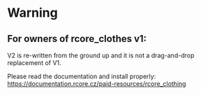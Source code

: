 # Warning

## For owners of rcore_clothes v1:

V2 is re-written from the ground up and it is not a drag-and-drop replacement of V1.

Please read the documentation and install properly:
https://documentation.rcore.cz/paid-resources/rcore_clothing
